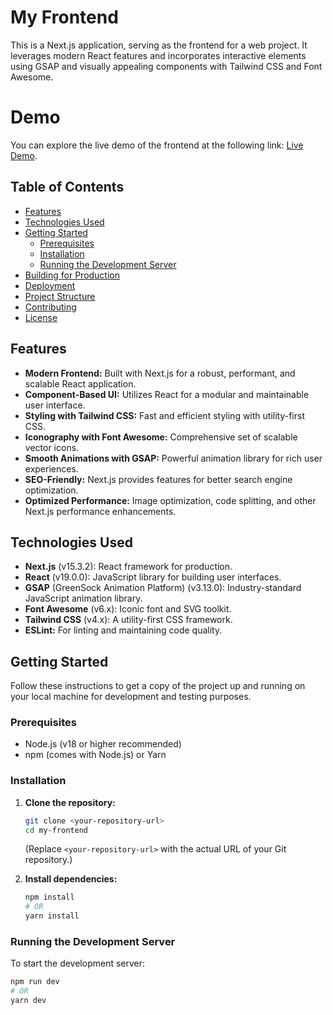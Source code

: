 # My Frontend

This is a Next.js application, serving as the frontend for a web project. It leverages modern React features and incorporates interactive elements using GSAP and visually appealing components with Tailwind CSS and Font Awesome.

# Demo
You can explore the live demo of the frontend at the following link: [Live Demo](https://frontnext1.onrender.com/).

## Table of Contents

- [Features](#features)
- [Technologies Used](#technologies-used)
- [Getting Started](#getting-started)
  - [Prerequisites](#prerequisites)
  - [Installation](#installation)
  - [Running the Development Server](#running-the-development-server)
- [Building for Production](#building-for-production)
- [Deployment](#deployment)
- [Project Structure](#project-structure)
- [Contributing](#contributing)
- [License](#license)

## Features

* **Modern Frontend:** Built with Next.js for a robust, performant, and scalable React application.
* **Component-Based UI:** Utilizes React for a modular and maintainable user interface.
* **Styling with Tailwind CSS:** Fast and efficient styling with utility-first CSS.
* **Iconography with Font Awesome:** Comprehensive set of scalable vector icons.
* **Smooth Animations with GSAP:** Powerful animation library for rich user experiences.
* **SEO-Friendly:** Next.js provides features for better search engine optimization.
* **Optimized Performance:** Image optimization, code splitting, and other Next.js performance enhancements.

## Technologies Used

* **Next.js** (v15.3.2): React framework for production.
* **React** (v19.0.0): JavaScript library for building user interfaces.
* **GSAP** (GreenSock Animation Platform) (v3.13.0): Industry-standard JavaScript animation library.
* **Font Awesome** (v6.x): Iconic font and SVG toolkit.
* **Tailwind CSS** (v4.x): A utility-first CSS framework.
* **ESLint:** For linting and maintaining code quality.

## Getting Started

Follow these instructions to get a copy of the project up and running on your local machine for development and testing purposes.

### Prerequisites

* Node.js (v18 or higher recommended)
* npm (comes with Node.js) or Yarn

### Installation

1.  **Clone the repository:**
    ```bash
    git clone <your-repository-url>
    cd my-frontend
    ```
    (Replace `<your-repository-url>` with the actual URL of your Git repository.)

2.  **Install dependencies:**
    ```bash
    npm install
    # OR
    yarn install
    ```

### Running the Development Server

To start the development server:

```bash
npm run dev
# OR
yarn dev
